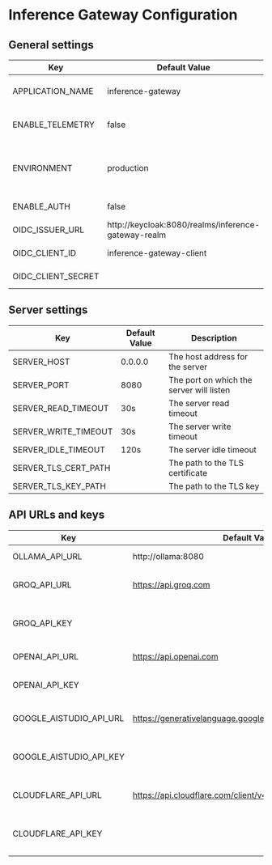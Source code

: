 # Inference Gateway Configuration

## General settings

| Key | Default Value | Description |
| --- | ------------- | ----------- |
| APPLICATION_NAME | inference-gateway | The name of the application |
| ENABLE_TELEMETRY | false | Enable telemetry for the server |
| ENVIRONMENT | production | The environment in which the application is running |
| ENABLE_AUTH | false | Enable authentication |
| OIDC_ISSUER_URL | http://keycloak:8080/realms/inference-gateway-realm | The OIDC issuer URL |
| OIDC_CLIENT_ID | inference-gateway-client | The OIDC client ID |
| OIDC_CLIENT_SECRET |  | The OIDC client secret |

## Server settings

| Key | Default Value | Description |
| --- | ------------- | ----------- |
| SERVER_HOST | 0.0.0.0 | The host address for the server |
| SERVER_PORT | 8080 | The port on which the server will listen |
| SERVER_READ_TIMEOUT | 30s | The server read timeout |
| SERVER_WRITE_TIMEOUT | 30s | The server write timeout |
| SERVER_IDLE_TIMEOUT | 120s | The server idle timeout |
| SERVER_TLS_CERT_PATH |  | The path to the TLS certificate |
| SERVER_TLS_KEY_PATH |  | The path to the TLS key |

## API URLs and keys

| Key | Default Value | Description |
| --- | ------------- | ----------- |
| OLLAMA_API_URL | http://ollama:8080 | The URL for Ollama API |
| GROQ_API_URL | https://api.groq.com | The URL for Groq Cloud API |
| GROQ_API_KEY |  | The Access token for Groq Cloud API |
| OPENAI_API_URL | https://api.openai.com | The URL for OpenAI API |
| OPENAI_API_KEY |  | The Access token for OpenAI API |
| GOOGLE_AISTUDIO_API_URL | https://generativelanguage.googleapis.com | The URL for Google AI Studio API |
| GOOGLE_AISTUDIO_API_KEY |  | The Access token for Google AI Studio API |
| CLOUDFLARE_API_URL | https://api.cloudflare.com/client/v4/accounts/{ACCOUNT_ID} | The URL for Cloudflare API |
| CLOUDFLARE_API_KEY |  | The Access token for Cloudflare API |
